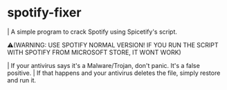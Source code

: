 # spotify-fixer
| A simple program to crack Spotify using Spicetify's script.

⚠️(WARNING: USE SPOTIFY NORMAL VERSION! IF YOU RUN THE SCRIPT WITH SPOTIFY FROM MICROSOFT STORE, IT WONT WORK)

| If your antivirus says it's a Malware/Trojan, don't panic. It's a false positive.
| If that happens and your antivirus deletes the file, simply restore and run it.
